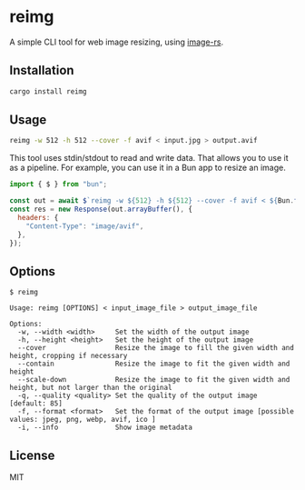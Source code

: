 # reimg

A simple CLI tool for web image resizing, using [image-rs](https://github.com/image-rs/image).

## Installation

```bash
cargo install reimg
```

## Usage

```bash
reimg -w 512 -h 512 --cover -f avif < input.jpg > output.avif
```

This tool uses stdin/stdout to read and write data. That allows you to use it as a pipeline. For example, you can use it in a Bun app to resize an image.

```js
import { $ } from "bun";

const out = await $`reimg -w ${512} -h ${512} --cover -f avif < ${Bun.file("input.jpg")}`;
const res = new Response(out.arrayBuffer(), {
  headers: {
    "Content-Type": "image/avif",
  },
});
```

## Options

```
$ reimg

Usage: reimg [OPTIONS] < input_image_file > output_image_file

Options:
  -w, --width <width>     Set the width of the output image
  -h, --height <height>   Set the height of the output image
  --cover                 Resize the image to fill the given width and height, cropping if necessary
  --contain               Resize the image to fit the given width and height
  --scale-down            Resize the image to fit the given width and height, but not larger than the original
  -q, --quality <quality> Set the quality of the output image [default: 85]
  -f, --format <format>   Set the format of the output image [possible values: jpeg, png, webp, avif, ico ]
  -i, --info              Show image metadata
```

## License

MIT
